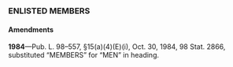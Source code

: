 ### ENLISTED MEMBERS ###

#### Amendments ####

**1984**—Pub. L. 98–557, §15(a)(4)(E)(i), Oct. 30, 1984, 98 Stat. 2866, substituted “MEMBERS” for “MEN” in heading.